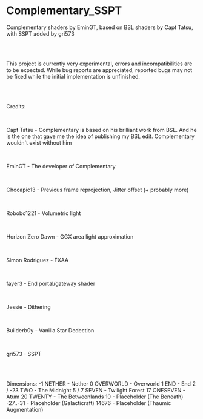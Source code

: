 # Complementary_SSPT
Complementary shaders by EminGT, based on BSL shaders by Capt Tatsu, with SSPT added by gri573

<br/>
<br/>

This project is currently very experimental, errors and incompatibilities are to be expected. While bug reports are appreciated, reported bugs may not be fixed while the initial implementation is unfinished.

<br/>
<br/>

Credits:

<br/>

 Capt Tatsu        - Complementary is based on his brilliant work from BSL. And he is the one that gave me the idea of publishing my BSL edit. Complementary wouldn't exist without him

<br/>

 EminGT            - The developer of Complementary

<br/>

 Chocapic13        - Previous frame reprojection, Jitter offset (+ probably more)
 
<br/>

 Robobo1221        - Volumetric light

<br/>

 Horizon Zero Dawn - GGX area light approximation

<br/>

Simon Rodriguez   - FXAA

<br/>

 fayer3            - End portal/gateway shader

<br/>

 Jessie            - Dithering

<br/>

 Builderb0y        - Vanilla Star Dedection

<br/>

 gri573            - SSPT

<br/>
<br/>
 
Dimensions:
 -1       NETHER    - Nether
 0        OVERWORLD - Overworld
 1        END       - End
 2 / -23  TWO       - The Midnight
 5 / 7    SEVEN     - Twilight Forest
 17       ONESEVEN  - Atum
 20       TWENTY    - The Betweenlands
 10       <empty>   - Placeholder (The Beneath)
 -27..-31 <empty>   - Placeholder (Galacticraft)
 14676    <empty>   - Placeholder (Thaumic Augmentation)